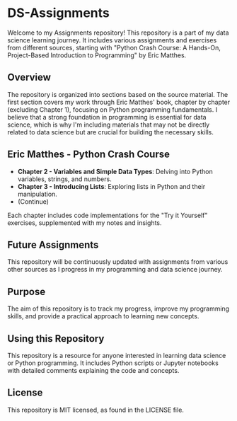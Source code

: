 # DS-Assignments

Welcome to my Assignments repository! This repository is a part of my data science learning journey. It includes various assignments and exercises from different sources, starting with "Python Crash Course: A Hands-On, Project-Based Introduction to Programming" by Eric Matthes.

## Overview

The repository is organized into sections based on the source material. The first section covers my work through Eric Matthes' book, chapter by chapter (excluding Chapter 1), focusing on Python programming fundamentals. I believe that a strong foundation in programming is essential for data science, which is why I'm including materials that may not be directly related to data science but are crucial for building the necessary skills.

## Eric Matthes - Python Crash Course

- **Chapter 2 - Variables and Simple Data Types**: Delving into Python variables, strings, and numbers.
- **Chapter 3 - Introducing Lists**: Exploring lists in Python and their manipulation.
- (Continue)

Each chapter includes code implementations for the "Try it Yourself" exercises, supplemented with my notes and insights.

## Future Assignments

This repository will be continuously updated with assignments from various other sources as I progress in my programming and data science journey.

## Purpose

The aim of this repository is to track my progress, improve my programming skills, and provide a practical approach to learning new concepts.

## Using this Repository

This repository is a resource for anyone interested in learning data science or Python programming. It includes Python scripts or Jupyter notebooks with detailed comments explaining the code and concepts.

## License

This repository is MIT licensed, as found in the LICENSE file.

